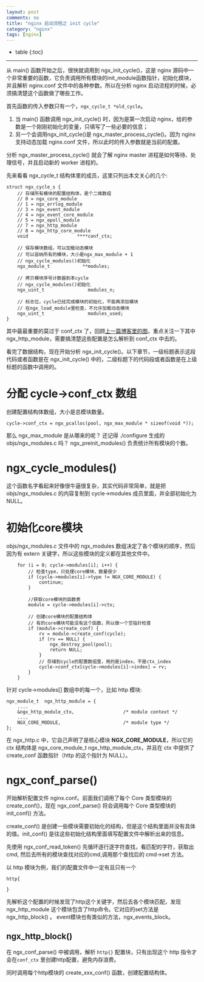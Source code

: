 ```yaml
---
layout: post
comments: no
title: "nginx 启动流程之 init cycle"
category: "nginx"
tags: [nginx]
---
```


* table
{:toc}
***

从 main() 函数开始之后，很快就调用到 ngx_init_cycle()，这是 nginx 源码中一个非常重要的函数，它负责调用所有模块的init_module函数指针，初始化模块，并且解析 nginx.conf 文件中的各种参数。所以在分析 nginx 启动流程的时候，必须搞清楚这个函数做了哪些工作。

首先函数的传入参数只有一个，`ngx_cycle_t *old_cycle`。

1) 当 main() 函数调用 ngx_init_cycle() 时，因为是第一次启动 nginx，给的参数是一个刚刚初始化的变量，只填写了一些必要的信息；    
2) 另一个会调用ngx_init_cycle()是 ngx_master_process_cycle()。因为 nginx 支持动态加载 nginx.conf 文件，所以此时的传入参数就是当前的配置。


分析 ngx_master_process_cycle() 就会了解 nginx master 进程是如何等待、处理信号，并且启动新的 worker 进程的。

先来看看 ngx_cycle_t 结构体里的成员，这里只列出本文关心的几个:

```
struct ngx_cycle_s {
    // 存储所有模块的配置结构体，是个二维数组
    // 0 = ngx_core_module
    // 1 = ngx_errlog_module
    // 3 = ngx_event_module
    // 4 = ngx_event_core_module
    // 5 = ngx_epoll_module
    // 7 = ngx_http_module
    // 8 = ngx_http_core_module
    void                  ****conf_ctx;

    // 保存模块数组，可以加载动态模块
    // 可以容纳所有的模块，大小是ngx_max_module + 1
    // ngx_cycle_modules()初始化
    ngx_module_t            **modules;

    // 拷贝模块序号计数器到本cycle
    // ngx_cycle_modules()初始化
    ngx_uint_t                modules_n;

    // 标志位，cycle已经完成模块的初始化，不能再添加模块
    // 在ngx_load_module里检查，不允许加载动态模块
    ngx_uint_t                modules_used;
}   
```

其中最最重要的莫过于 conf_ctx 了，回顾[上一篇博客里的图](/image/2018/ngx-conf.png)，重点关注一下其中 ngx_http_module，需要搞清楚这些配置是怎么解析到 conf_ctx 中去的。

看完了数据结构，现在开始分析 ngx_init_cycle()。以下章节，一级标题表示这段代码或者函数是在 ngx_init_cycle() 中的，二级标题下的代码段或者函数是在上级标题的函数中调用的。

# 分配 cycle->conf_ctx 数组

创建配置结构体数组，大小是总模块数量。  

`cycle->conf_ctx = ngx_pcalloc(pool, ngx_max_module * sizeof(void *));`

那么 ngx_max_module 是从哪来的呢？ 还记得 ./configure 生成的 objs/ngx_modules.c 吗？ ngx_preinit_modules() 负责统计所有模块的个数。

# ngx_cycle_modules() 

这个函数名字看起来好像很牛逼很复杂，其实代码非常简单，就是把 objs/ngx_modules.c 的内容复制到 cycle->modules 成员里面，并全部初始化为 NULL。

# 初始化core模块

objs/ngx_modules.c 文件中的 ngx_modules 数组决定了各个模块的顺序，然后因为有 extern 关键字，所以这些模块的定义都在其他文件中。

```
    for (i = 0; cycle->modules[i]; i++) {
        // 检查type，只处理core模块，数量很少
        if (cycle->modules[i]->type != NGX_CORE_MODULE) {
            continue;
        }

        //获取core模块的函数表
        module = cycle->modules[i]->ctx;

        // 创建core模块的配置结构体
        // 有的core模块可能没有这个函数，所以做一个空指针检查
        if (module->create_conf) {
            rv = module->create_conf(cycle);
            if (rv == NULL) {
                ngx_destroy_pool(pool);
                return NULL;
            }
            // 存储到cycle的配置数组里，用的是index，不是ctx_index
            cycle->conf_ctx[cycle->modules[i]->index] = rv;
        }
    }

```

针对 cycle->modules[] 数组中的每一个，比如 http 模块:

```
ngx_module_t  ngx_http_module = {
    ....
    &ngx_http_module_ctx,                  /* module context */
    ....
    NGX_CORE_MODULE,                       /* module type */
};
```

在 ngx_http.c 中，它自己声明了是核心模块 **NGX_CORE_MODULE**，所以它的 ctx 结构体是 ngx_core_module_t ngx_http_module_ctx，并且在 ctx 中提供了 create_conf 函数指针（http 的这个指针为 NULL）。

# ngx_conf_parse() 

开始解析配置文件 nginx.conf。前面我们调用了每个 Core 类型模块的create_conf()，现在 ngx_conf_parse() 将会调用每个 Core 类型模块的 init_conf() 方法。

create_conf() 是创建一些模块需要初始化的结构，但是这个结构里面并没有具体的值。init_conf() 是往这些初始化结构里面填写配置文件中解析出来的信息。

先使用 ngx_conf_read_token() 先循环逐行逐字符查找，看匹配的字符，获取出cmd, 然后去所有的模块查找对应的cmd,调用那个查找后的 cmd->set 方法。

以 http 模块为例，我们的配置文件中一定有且只有一个
```
http{

}
```

先解析这个配置的时候发现了http这个关键字，然后去各个模块匹配，发现 ngx_http_module 这个模块包含了http命令。它对应的set方法是 ngx_http_block() 。 event模块也有类似的方法，ngx_events_block。

## ngx_http_block() 

在 ngx_conf_parse() 中被调用，解析 `http{}` 配置块，只有出现这个 http 指令才会在`conf_ctx` 里创建http配置，避免内存浪费。

同时调用每个http模块的 create_xxx_conf() 函数，创建配置结构体。














